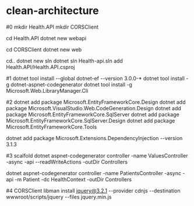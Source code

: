 # clean-architecture

#0
mkdir Health.API
mkdir CORSClient

cd Health.API
dotnet new webapi

cd CORSClient
dotnet new web

cd..
dotnet new sln
dotnet sln Health-api.sln add Health.API/Health.API.csproj


#1
dotnet tool install --global dotnet-ef --version 3.0.0-*
dotnet tool install -g dotnet-aspnet-codegenerator
dotnet tool install -g Microsoft.Web.LibraryManager.Cli

#2
dotnet add package Microsoft.EntityFrameworkCore.Design
dotnet add package Microsoft.VisualStudio.Web.CodeGeneration.Design
dotnet add package Microsoft.EntityFrameworkCore.SqlServer
dotnet add package Microsoft.EntityFrameworkCore.SqlServer.Design
dotnet add package Microsoft.EntityFrameworkCore.Tools

dotnet add package Microsoft.Extensions.DependencyInjection --version 3.1.3

#3 scalfold
dotnet aspnet-codegenerator controller -name ValuesController -async -api --readWriteActions -outDir Controllers

dotnet aspnet-codegenerator controller -name PatientsController -async -api -m Patient -dc HealthContext -outDir Controllers


#4 CORSClient
libman install jquery@3.2.1 --provider cdnjs --destination wwwroot/scripts/jquery --files jquery.min.js